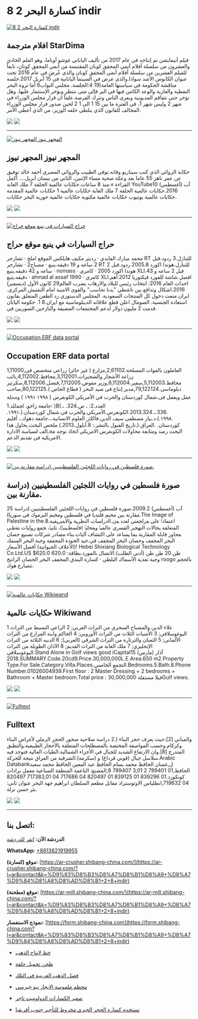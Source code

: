 # كسارة البحر 2 8 indir

<a href="https://swt.shibang-china.com/?l=ar&img&k=%D9%83%D8%B3%D8%A7%D8%B1%D8%A9+%D8%A7%D9%84%D8%A8%D8%AD%D8%B1+2+8+indir" target="_blank">![كسارة البحر 2 8 indir](http://static.shibang-china.com/all-800x300/434.jpg)</a>

## افلام مترجمة StarDima
فيلم أنيمايشن تم إنتاجه في عام 2017 من تأليف الياباني غوشو أوياما، وهو الفلم الحادي والعشرون من سلسلة أفلام أنمي المحقق كونان المقتبسة من أنمي المحقق كونان، تابعاً للفيلم العشرين من سلسلة أفلام أنمي المحقق كونان والذي عُرضَ في عام 2016 تحت عنوان الكابوس الأشد سوادا.والذي عرض في السينما اليابانية في 15 أبريل 2017.جلسة مناقشة الحكومة في سياستها العامة(19 4:الجلسة. مجلس النواب6 أما ثروة البحر النفطية والغازية والوعد الكامن فيها في البر فإلى متى ننتظر ونؤخر الإستثمار عليها، وهل نؤخر حتى تتفاقم المديونية ويعرى الناس ونترك الفرصة.علماً ان قرار مجلس الوزراء في شهر 2 وليس شهر 1، في الفترة ما بين 15 1 الى 1 2 لحين صدور قرار مجلس الوزراء المخالف للقانون الذي يتلطى خلفه الوزير، من الذي أعطى الأمر.


<a href="https://whatsapp.shibangsoft.com/WhatsApp.php" target="_blank" title="WhatsApp">![](http://static.shibang-china.com/icon/whatsapp.png)</a> <a href="https://swt.shibang-china.com/?l=ar&icon&k=%D9%83%D8%B3%D8%A7%D8%B1%D8%A9+%D8%A7%D9%84%D8%A8%D8%AD%D8%B1+2+8+indir" target="_blank">![](http://static.shibang-china.com/icon/chat-ar.png)</a>

---

<a href="https://swt.shibang-china.com/?l=ar&img&k=%D9%83%D8%B3%D8%A7%D8%B1%D8%A9+%D8%A7%D9%84%D8%A8%D8%AD%D8%B1+2+8+indir" target="_blank">![المجهر نيوز المجهر نيوز](http://static.shibang-china.com/all-800x300/218.jpg)</a>

## المجهر نيوز المجهر نيوز
حكاية الروائي الذي كتب سيناريو وفاته.توفي الطبيب والروائي المصري أحمد خالد توفيق عن عمر ناهز 55 عاما بعد وعكة صحية مساء الإثنين، الثاني من نيسان أبريل.… أكمل القراءة ».منذ 8 ساعات.حكايات عالمية الحلقة 7 ملك الغابة YouTube10 آب (أغسطس) 2016.حكايات عالمية الحلقة 7 ملك الغابة حكايات عالمية 1 حكايات عالمية المقدمة حكايات عالمية يوتيوب حكايات عالمية مكتوبة حكايات عالمية حورية البحر حكايات.


<a href="https://whatsapp.shibangsoft.com/WhatsApp.php" target="_blank" title="WhatsApp">![](http://static.shibang-china.com/icon/whatsapp.png)</a> <a href="https://swt.shibang-china.com/?l=ar&icon&k=%D9%83%D8%B3%D8%A7%D8%B1%D8%A9+%D8%A7%D9%84%D8%A8%D8%AD%D8%B1+2+8+indir" target="_blank">![](http://static.shibang-china.com/icon/chat-ar.png)</a>

---

<a href="https://swt.shibang-china.com/?l=ar&img&k=%D9%83%D8%B3%D8%A7%D8%B1%D8%A9+%D8%A7%D9%84%D8%A8%D8%AD%D8%B1+2+8+indir" target="_blank">![حراج السيارات في ينبع موقع حراج](http://static.shibang-china.com/all-800x300/278.jpg)</a>

## حراج السيارات في ينبع موقع حراج
محمد مبارك الفايدي &middot; رديتر مكيف هايلكس الموقع املج &middot; تشارجر RT للتنازل.3 ردود.قبل 2 ساعه و 19 دقيقه.ينبع &middot; مصباح2 &middot; تشارجر RT للتنازل.هوندا اكورد 2005.8 ردود.قبل 2 ساعه و 42 دقيقه.ينبع &middot; nomass &middot; هوندا اكورد 2005 &middot; كامري XLI.قبل 2 ساعه و 43 دقيقه.ينبع &middot; ahmad al assaf 1990 &middot; كامري XLI.افضل شاشة للفورد فيكتوريا 2012.أهم احداث العام 2016: انتخاب رئيس للبلاد.والارهاب يضرب العالم29 كانون الأول (ديسمبر) 2016.اشكال وتدافع بين ناشطي &quot;بدنا نحاسب&quot; والقوى الامنية امام التفتيش المركزي. ايران منعت دخول كل المنتجات السعودية. المجلس الدستوري رد الطعن المتعلق بقانون استعادة الجنسية. الصومال اعلن قطع علاقاته الديبلوماسية مع ايران.8 1. حكومة اليابان قدمت 2 مليون دولار لدعم المجتمعات المضيفة والنازحين السوريين في.


<a href="https://whatsapp.shibangsoft.com/WhatsApp.php" target="_blank" title="WhatsApp">![](http://static.shibang-china.com/icon/whatsapp.png)</a> <a href="https://swt.shibang-china.com/?l=ar&icon&k=%D9%83%D8%B3%D8%A7%D8%B1%D8%A9+%D8%A7%D9%84%D8%A8%D8%AD%D8%B1+2+8+indir" target="_blank">![](http://static.shibang-china.com/icon/chat-ar.png)</a>

---

<a href="https://swt.shibang-china.com/?l=ar&img&k=%D9%83%D8%B3%D8%A7%D8%B1%D8%A9+%D8%A7%D9%84%D8%A8%D8%AD%D8%B1+2+8+indir" target="_blank">![Occupation ERF data portal](http://static.shibang-china.com/all-800x300/424.jpg)</a>

## Occupation ERF data portal
1,11000,العاملون بالقوات المسلحة.2,61102,مزارع ( غير حائز) زراعى متخصص فى زراعة الأشجار والشجيرات.3,112001,محافظ.4,112002,نائب محافظ.5,112003,سفير.6,112004,وزير مفوض.7,112005,قنصل.8,112006,سكرتير دبلوماسى.79,122124,مدير إنتاج فى صيد البحر ( قطاع الخاص ).80,122125,صاحب عمل ويعمل فى.ﺷﻤﺎل ﻛﻮردﺳﺘﺎن واﻟﺤﺮب ﻓﻲ اﻷﻣﺮﻳﻜﻲ اﻟﻜﻮﻧﻐﺮس ( ١٩٩٨ ١٩٩١ ) وﳎﻠﺔ ﺟﺎﻣﻌﺔ زاﺧﻮ، اﺠﻤﻟﻠﺪ.1: )B(.، اﻟﻌﺪد.2: ، ص.324. .336.،.2013.324.اﻟﻜﻮﻧﻐﺮس.اﻷﻣﺮﻳﻜﻲ.واﻟﺤﺮب ﻓﻲ.ﺷﻤﺎل ﻛﻮردﺳﺘﺎن.(.١٩٩١. .١٩٩٨.).د.ﺑﻴﺎر ﻣﺼﻄﻔﻰ ﺳﻴﻒ اﻟﺪﻳﻦ.ﻓﺎﻛﻠﱵ اﻟﻌﻠﻮم اﻻﻧﺴﺎﻧﻴﺔ.،.ﺟﺎﻣﻌﺔ دﻫﻮك.، أﻗﻠﻴﻢ ﻛﻮردﺳﺘﺎن. .اﻟﻌﺮاق.(.ﺗﺎرﻳﺦ اﻟﻘﺒﻮل ﺑﺎﻟﻨﺸﺮ.: 8.أﻳﻠﻮل.2013.) ﻣﻠﺨﺺ اﻟﺒﺤﺚ.ﻳﺤﺎول ﻫﺬا اﻟﺒﺤﺚ رﺻﺪ وﻣﺘﺎﺑﻌﺔ ﻣﺤﺎوﻻت اﻟﻜﻮﻧﻐﺮس اﻻﻣﺮﻳﻜﻲ اﺗﺨﺎذ ﺗﻮﺟﻪ ﻣﺨ.ﺎﻟﻒ ﻟﺴﻴﺎﺳﺔ اﻻدارة اﻻﻣﺮﻳﻜﻴﺔ ﻓﻲ ﺗﻘﺪﻳﻢ اﻟﺪﻋﻢ.


<a href="https://whatsapp.shibangsoft.com/WhatsApp.php" target="_blank" title="WhatsApp">![](http://static.shibang-china.com/icon/whatsapp.png)</a> <a href="https://swt.shibang-china.com/?l=ar&icon&k=%D9%83%D8%B3%D8%A7%D8%B1%D8%A9+%D8%A7%D9%84%D8%A8%D8%AD%D8%B1+2+8+indir" target="_blank">![](http://static.shibang-china.com/icon/chat-ar.png)</a>

---

<a href="https://swt.shibang-china.com/?l=ar&img&k=%D9%83%D8%B3%D8%A7%D8%B1%D8%A9+%D8%A7%D9%84%D8%A8%D8%AD%D8%B1+2+8+indir" target="_blank">![صورة فلسطين في روايات اللجئين الفلسطينيين (دراسة مقارنة بين.](http://static.shibang-china.com/all-800x300/223.jpg)</a>

## صورة فلسطين في روايات اللجئين الفلسطينيين (دراسة مقارنة بين.
25 آب (أغسطس) 2009.2.صورة فلسطين في روايات اللجئين الفلسطينيين.(دراسة مقارنة بين مخيم قلنديا في فلسطين ومخيم اليرموك في سوريا).The Image of Palestine in the.8.اﻋﺘﻤﺎدﴽ ﻋﻟﯽ ﻤراﺠﻌﺘﻲ ﻟﻌدد ﻤن.اﻟدراﺴﺎت اﻟﻨظرﻴﺔ واﻻﻤﺒرﻴﻘﻴﺔ اﻟﻤﺘﻌﻟﻘﺔ ﺒﺤﺎﻻت اﻟﺘﻬﺠﻴر اﻟﻘﺴري ﻋﺎﻟﻤﻴﴼ وﻤﺤﻟﻴﴼ (ﻓﻟﺴطﻴﻨﻴﴼ)، ﺜﺎﻨﻴﴼ، ﺠﻤﻊ.رواﻴﺎت ﺘﻐطﻲ ﻤﺤﺎور ﻗﺎﺒﻟﺔ ﻟﻟﻤﻘﺎرﻨﺔ ﺒﻤﺎ ﻴﺴﺎﻋد ﻋﻟﯽ اﮐﺘﺸﺎف آﻟﻴﺎت ﺒﻨﺎء.مصادر شركات تصنيع حصان البحر المجفف وحصان البحر المجفف في.جيد الجودة المجففة وجبة البحر السمك (الأعلاف الحيوانية) أفضل الأسعار! Hebei Shixiang Biological Technology Co.Ltd.US $620.0 620.0 طن.20 طن طن (أدني الطلب).الاتصال بالمورد.بطاقة: وجبة تغذية الأسماك البلطي &middot; كسارة البندق المجفف البحر الحصان الراتنج roogo بالحجم تتصارع هوك.


<a href="https://whatsapp.shibangsoft.com/WhatsApp.php" target="_blank" title="WhatsApp">![](http://static.shibang-china.com/icon/whatsapp.png)</a> <a href="https://swt.shibang-china.com/?l=ar&icon&k=%D9%83%D8%B3%D8%A7%D8%B1%D8%A9+%D8%A7%D9%84%D8%A8%D8%AD%D8%B1+2+8+indir" target="_blank">![](http://static.shibang-china.com/icon/chat-ar.png)</a>

---

<a href="https://swt.shibang-china.com/?l=ar&img&k=%D9%83%D8%B3%D8%A7%D8%B1%D8%A9+%D8%A7%D9%84%D8%A8%D8%AD%D8%B1+2+8+indir" target="_blank">![حكايات عالمية Wikiwand](http://static.shibang-china.com/all-800x300/1100.jpg)</a>

## حكايات عالمية Wikiwand
1 علاء الدين والمصباح السحري من التراث العربي; 2 الراعي البسيط من التراث اليوغوسلافي; 3 الأمنيات الثلاث من التراث الأوروبي; 4 الحاكم وابنة المزارع من التراث الألماني; 5 الثعبان والثرثارة من التراث الشرقي (العربي); 6 الدببه الثلاثة من التراث الإنجليزي; 7 ملك الغابة من التراث القديم; 8 الآذان الطويلة من التراث اليوغوسلافي.Stand Alone in Golf views good iCapital15 آذار (مارس) 2018.SUMMARY.Code.20cd9.Price.30,000,000L.E.Area.650 m2.Property Type.For Sale.Category.Villa.Places.التجمع الخامس.Bedrooms.5.Bath.8.Phone Number.01026004939.First floor : 2 Master Dressing + 2 bedrooms + Bathroom + Master bedroom.Total price : 30,000,000 فيلا مستقلةGulf views.


<a href="https://whatsapp.shibangsoft.com/WhatsApp.php" target="_blank" title="WhatsApp">![](http://static.shibang-china.com/icon/whatsapp.png)</a> <a href="https://swt.shibang-china.com/?l=ar&icon&k=%D9%83%D8%B3%D8%A7%D8%B1%D8%A9+%D8%A7%D9%84%D8%A8%D8%AD%D8%B1+2+8+indir" target="_blank">![](http://static.shibang-china.com/icon/chat-ar.png)</a>

---

<a href="https://swt.shibang-china.com/?l=ar&img&k=%D9%83%D8%B3%D8%A7%D8%B1%D8%A9+%D8%A7%D9%84%D8%A8%D8%AD%D8%B1+2+8+indir" target="_blank">![Fulltext](http://static.shibang-china.com/all-800x300/155.jpg)</a>

## Fulltext
والمباني [2].حيث يعرف حجر البناء (.2 دراسة صلاحية صخور الحجر الرملي لأغراض البناء وكركام.وحسب المواصفة المختصة بالمصطلحات المتعلقة بالأحجار الطبيعية.والتطبق المتدرج [8].وان الارتفاع الشديد للجبال في الأجزاء الشمالية.الطيات العالية فتوجد فيه سلاسل جبال (قوبي قرداغ) و (سكرمة).الشرقية من العراق نتيجة للحركة.Arabic Databankل,غسان الحافظ محمد بسام الحافظ عبد المعين الحافظ محمد سعيد الحافظ,01 789401 2 3,01 789407 8,المصنع: الناعمة المنطقة الصناعية معمل برادات كونكورد.01 839296 01 839125 01 820497 04 717686 04 717383,01 820497 04 719632,انطلياس الاوتوستراد مقابل مطعم السلطان ابراهيم جهة البحر عنوان ثاني: بئر حسن نزلة.


<a href="https://whatsapp.shibangsoft.com/WhatsApp.php" target="_blank" title="WhatsApp">![](http://static.shibang-china.com/icon/whatsapp.png)</a> <a href="https://swt.shibang-china.com/?l=ar&icon&k=%D9%83%D8%B3%D8%A7%D8%B1%D8%A9+%D8%A7%D9%84%D8%A8%D8%AD%D8%B1+2+8+indir" target="_blank">![](http://static.shibang-china.com/icon/chat-ar.png)</a>

---
## اتصل بنا:

**الدردشة الآن:** [انقر للدردشة](https://swt.shibang-china.com?l=ar&contact&k=%D9%83%D8%B3%D8%A7%D8%B1%D8%A9+%D8%A7%D9%84%D8%A8%D8%AD%D8%B1+2+8+indir)

**WhatsApp:**  [+8613621919955](https://whatsapp.shibangsoft.com/WhatsApp.php)

**موقع (كسارة):** [https://ar-crusher.shibang-china.com/](https://ar-crusher.shibang-china.com/?l=ar&contact&k=%D9%83%D8%B3%D8%A7%D8%B1%D8%A9+%D8%A7%D9%84%D8%A8%D8%AD%D8%B1+2+8+indir)

**موقع (مطحنة):** [https://ar-mill.shibang-china.com/](https://ar-mill.shibang-china.com/?l=ar&contact&k=%D9%83%D8%B3%D8%A7%D8%B1%D8%A9+%D8%A7%D9%84%D8%A8%D8%AD%D8%B1+2+8+indir)

**نموذج الاستفسار:** [https://form.shibang-china.com](https://form.shibang-china.com?l=ar&contact&k=%D9%83%D8%B3%D8%A7%D8%B1%D8%A9+%D8%A7%D9%84%D8%A8%D8%AD%D8%B1+2+8+indir)

* [خط لإنتاج الذهب](../27/%D8%AE%D8%B7%20%D9%84%D8%A5%D9%86%D8%AA%D8%A7%D8%AC%20%D8%A7%D9%84%D8%B0%D9%87%D8%A8.md)

* [طحن تحميل حلقة](../28/%D8%B7%D8%AD%D9%86%20%D8%AA%D8%AD%D9%85%D9%8A%D9%84%20%D8%AD%D9%84%D9%82%D8%A9.md)

* [فصل الذهب الغرينية في التلك](../27/%D9%81%D8%B5%D9%84%20%D8%A7%D9%84%D8%B0%D9%87%D8%A8%20%D8%A7%D9%84%D8%BA%D8%B1%D9%8A%D9%86%D9%8A%D8%A9%20%D9%81%D9%8A%20%D8%A7%D9%84%D8%AA%D9%84%D9%83.md)

* [محطم ملموسة الإيجار نيو جيرسي](../27/%D9%85%D8%AD%D8%B7%D9%85%20%D9%85%D9%84%D9%85%D9%88%D8%B3%D8%A9%20%D8%A7%D9%84%D8%A5%D9%8A%D8%AC%D8%A7%D8%B1%20%D9%86%D9%8A%D9%88%20%D8%AC%D9%8A%D8%B1%D8%B3%D9%8A.md)

* [صغير الكسارات الدولوميت تاجر](../29/%D8%B5%D8%BA%D9%8A%D8%B1%20%D8%A7%D9%84%D9%83%D8%B3%D8%A7%D8%B1%D8%A7%D8%AA%20%D8%A7%D9%84%D8%AF%D9%88%D9%84%D9%88%D9%85%D9%8A%D8%AA%20%D8%AA%D8%A7%D8%AC%D8%B1.md)

* [تستخدم كسارة الحجر الجيري مخروط للتأجير جنوب أفريقيا](../28/%D8%AA%D8%B3%D8%AA%D8%AE%D8%AF%D9%85%20%D9%83%D8%B3%D8%A7%D8%B1%D8%A9%20%D8%A7%D9%84%D8%AD%D8%AC%D8%B1%20%D8%A7%D9%84%D8%AC%D9%8A%D8%B1%D9%8A%20%D9%85%D8%AE%D8%B1%D9%88%D8%B7%20%D9%84%D9%84%D8%AA%D8%A3%D8%AC%D9%8A%D8%B1%20%D8%AC%D9%86%D9%88%D8%A8%20%D8%A3%D9%81%D8%B1%D9%8A%D9%82%D9%8A%D8%A7.md)